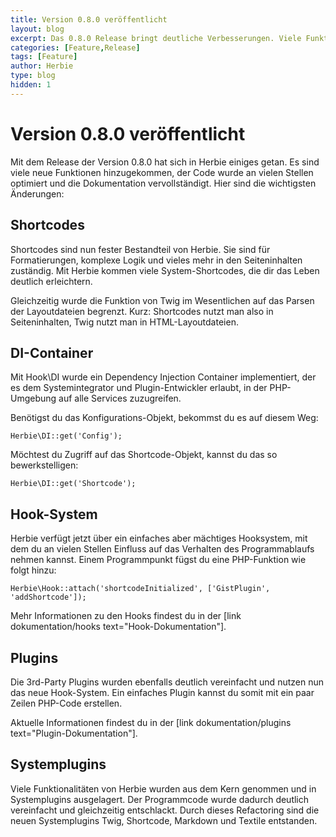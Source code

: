 ```yaml
---
title: Version 0.8.0 veröffentlicht
layout: blog
excerpt: Das 0.8.0 Release bringt deutliche Verbesserungen. Viele Funktionen sind hinzugekommen, Shortcode, Twig und Markdown wurden als Systemplugins in den Core verschoben, der Code optimiert und die Dokumentation vervollständigt.
categories: [Feature,Release]
tags: [Feature]
author: Herbie
type: blog
hidden: 1
---
```


# Version 0.8.0 veröffentlicht

Mit dem Release der Version 0.8.0 hat sich in Herbie einiges getan. Es sind viele neue Funktionen hinzugekommen,
der Code wurde an vielen Stellen optimiert und die Dokumentation vervollständigt. Hier sind die wichtigsten Änderungen:


## Shortcodes

Shortcodes sind nun fester Bestandteil von Herbie. Sie sind für Formatierungen, komplexe Logik und vieles mehr in 
den Seiteninhalten zuständig. Mit Herbie kommen viele System-Shortcodes, die dir das Leben deutlich erleichtern.
 
Gleichzeitig wurde die Funktion von Twig im Wesentlichen auf das Parsen der Layoutdateien begrenzt. Kurz: Shortcodes 
nutzt man also in Seiteninhalten, Twig nutzt man in HTML-Layoutdateien.


## DI-Container

Mit Hook\DI wurde ein Dependency Injection Container implementiert, der es dem Systemintegrator und Plugin-Entwickler 
erlaubt, in der PHP-Umgebung auf alle Services zuzugreifen.

Benötigst du das Konfigurations-Objekt, bekommst du es auf diesem Weg:

    Herbie\DI::get('Config');

Möchtest du Zugriff auf das Shortcode-Objekt, kannst du das so bewerkstelligen:

    Herbie\DI::get('Shortcode');


## Hook-System

Herbie verfügt jetzt über ein einfaches aber mächtiges Hooksystem, mit dem du an vielen Stellen Einfluss auf das 
Verhalten des Programmablaufs nehmen kannst. Einem Programmpunkt fügst du eine PHP-Funktion wie folgt hinzu:

    Herbie\Hook::attach('shortcodeInitialized', ['GistPlugin', 'addShortcode']);

Mehr Informationen zu den Hooks findest du in der [link dokumentation/hooks text="Hook-Dokumentation"].


## Plugins

Die 3rd-Party Plugins wurden ebenfalls deutlich vereinfacht und nutzen nun das neue Hook-System. Ein einfaches Plugin 
kannst du somit mit ein paar Zeilen PHP-Code erstellen.

Aktuelle Informationen findest du in der [link dokumentation/plugins text="Plugin-Dokumentation"].


## Systemplugins

Viele Funktionalitäten von Herbie wurden aus dem Kern genommen und in Systemplugins ausgelagert. Der Programmcode wurde 
dadurch deutlich vereinfacht und gleichzeitig entschlackt. Durch dieses Refactoring sind die neuen Systemplugins 
Twig, Shortcode, Markdown und Textile entstanden.
